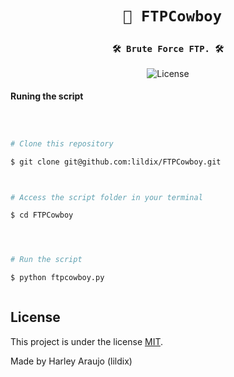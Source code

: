 <h1 align="center">

     💾 FTPCowboy

</h1>



<h3 align="center">

    🛠 Brute Force FTP. 🛠

</h3>



<p align="center">

 

   <img alt="License" src="https://img.shields.io/github/license/lildix/FTPCowboy">



</p>







#### Runing the script



```bash



# Clone this repository

$ git clone git@github.com:lildix/FTPCowboy.git



# Access the script folder in your terminal

$ cd FTPCowboy




# Run the script

$ python ftpcowboy.py



```

## License



This project is under the license [MIT](./LICENSE).



Made by Harley Araujo (lildix)



